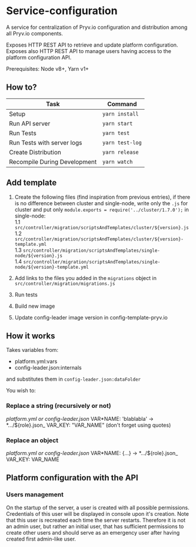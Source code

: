 # Service-configuration

A service for centralization of Pryv.io configuration and distribution among all Pryv.io components.

Exposes HTTP REST API to retrieve and update platform configuration.
Exposes also HTTP REST API to manage users having access to the platform configuration API.

Prerequisites: Node v8+, Yarn v1+

## How to?

| Task                         | Command        |
| ---------------------------- | -------------- |
| Setup                        | `yarn install` |
| Run API server               | `yarn start`   |
| Run Tests                    | `yarn test`    |
| Run Tests with server logs   | `yarn test-log`|
| Create Distribution          | `yarn release` |
| Recompile During Development | `yarn watch`   |

## Add template

1. Create the following files (find inspiration from previous entries), if there is no difference between cluster and single-node, write only the `.js` for cluster and put only `module.exports = require('../cluster/1.7.0');` in single-node:  
1.1 `src/controller/migration/scriptsAndTemplates/cluster/${version}.js`  
1.2 `src/controller/migration/scriptsAndTemplates/cluster/${version}-template.yml`  
1.3 `src/controller/migration/scriptsAndTemplates/single-node/${version}.js`  
1.4 `src/controller/migration/scriptsAndTemplates/single-node/${version}-template.yml`  

2. Add links to the files you added in the `migrations` object in `src/controller/migration/migrations.js`

3. Run tests

4. Build new image

5. Update config-leader image version in config-template-pryv.io

## How it works

Takes variables from:

- platform.yml:vars
- config-leader.json:internals

and substitutes them in `config-leader.json:dataFolder`

You wish to:

### Replace a string (recursively or not)

_platform.yml or config-leader.json_
VAR*NAME: 'blablabla'
->
*.../\${role}.json\_
VAR_KEY: "VAR_NAME" (don't forget using quotes)

### Replace an object

_platform.yml or config-leader.json_
VAR*NAME: {...}
->
*.../\${role}.json\_
VAR_KEY: VAR_NAME

## Platform configuration with the API

### Users management

On the startup of the server, a user is created with all possible permissions.
Credentials of this user will be displayed in console upon it's creation.
Note that this user is recreated each time the server restarts.
Therefore it is not an admin user, but rather an initial user, that has sufficient permissions to create other users and should serve as an emergency user after having created first admin-like user.
